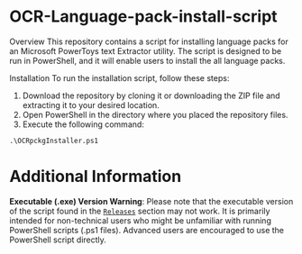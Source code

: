 # **OCR-Language-pack-install-script**
Overview
This repository contains a script for installing language packs for an Microsoft PowerToys text Extractor utility. The script is designed to be run in PowerShell, and it will enable users to install the all language packs.

Installation
To run the installation script, follow these steps:
1. Download the repository by cloning it or downloading the ZIP file and extracting it to your desired location.
2. Open PowerShell in the directory where you placed the repository files.
3. Execute the following command:
```
.\OCRpckgInstaller.ps1
```
# Additional Information
**Executable (.exe) Version Warning**: Please note that the executable version of the script found in the [`Releases`](https://github.com/HeinrichWinkel/OCR-Language-pack-install-script/releases) section may not work. It is primarily intended for non-technical users who might be unfamiliar with running PowerShell scripts (.ps1 files). Advanced users are encouraged to use the PowerShell script directly.
